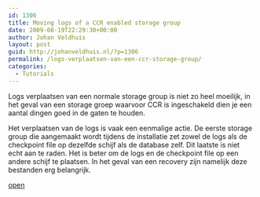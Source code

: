 ```yaml
---
id: 1306
title: Moving logs of a CCR enabled storage group
date: 2009-08-19T22:29:30+00:00
author: Johan Veldhuis
layout: post
guid: http://johanveldhuis.nl/?p=1306
permalink: /logs-verplaatsen-van-een-ccr-storage-group/
categories:
  - Tutorials
---
```

Logs verplaatsen van een normale storage group is niet zo heel moeilijk, in het geval van een storage groep waarvoor CCR is ingeschakeld dien je een aantal dingen goed in de gaten te houden.

Het verplaatsen van de logs is vaak een eenmalige actie. De eerste storage group die aangemaakt wordt tijdens de installatie zet zowel de logs als de checkpoint file op dezelfde schijf als de database zelf. Dit laatste is niet echt aan te raden. Het is beter om de logs en de checkpoint file op een andere schijf te plaatsen. In het geval van een recovery zijn namelijk deze bestanden erg belangrijk.

[open](http://johanveldhuis.nl/?page_id=1292)